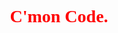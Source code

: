 <h1 align="center" style="font-family: 'Comic Sans MS'; color: #FF0000;"><strong>C'mon Code.</strong></h1>
